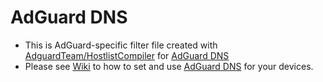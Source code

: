# AdGuard DNS
- This is AdGuard-specific filter file created with [AdguardTeam/HostlistCompiler](https://github.com/AdguardTeam/HostlistCompiler) for [AdGuard DNS](https://adguard-dns.io)  
- Please see [Wiki](https://github.com/symbuzzer/Turkish-Ad-Hosts/wiki) to how to set and use [AdGuard DNS](https://adguard-dns.io) for your devices.  

